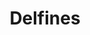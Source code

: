 ---
title: Delfines
date: 
draft: false

# descripcion
description : Delfines

materials: Plata 925

color: Plateado

dimensions: 1 cm

code: 01-03-0279

type: "Aros"

categories: []

price: $1.640,00

price_eftvo: $1.395,00

# Images
# first image will be shown in the product page
images:
  # - image: "images/path_to_image"
  # La ubicacion de las imagenes es imagenes/Aros/Aros.Microcubic/01-03-0279-delfines
  - image: "./images/aros/microcubic/01-03-0279-delfines_a.jpeg"
  - image: "./images/aros/microcubic/01-03-0279-delfines_b.jpeg"
---